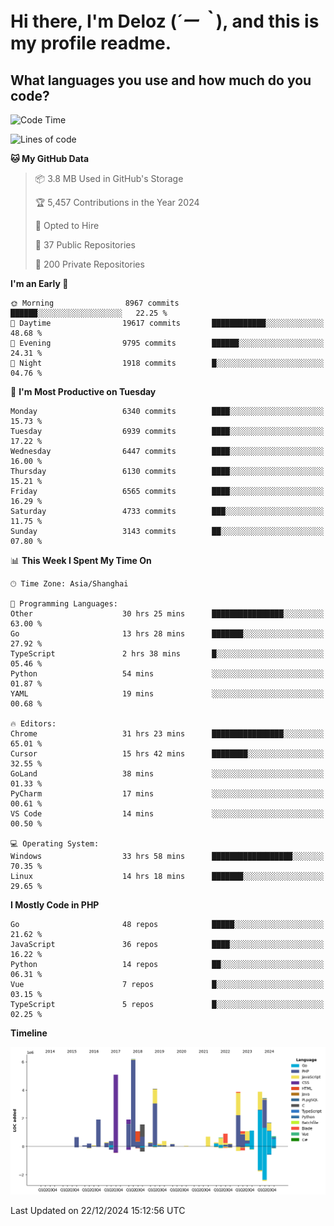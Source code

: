 # **Hi there, I'm Deloz (*´ー｀*), and this is my profile readme.**

## **What languages you use and how much do you code?**

<!--START_SECTION:waka-->
![Code Time](http://img.shields.io/badge/Code%20Time-5%2C333%20hrs%2039%20mins-blue)

![Lines of code](https://img.shields.io/badge/From%20Hello%20World%20I%27ve%20Written-44.0%20million%20lines%20of%20code-blue)

**🐱 My GitHub Data** 

> 📦 3.8 MB Used in GitHub's Storage 
 > 
> 🏆 5,457 Contributions in the Year 2024
 > 
> 💼 Opted to Hire
 > 
> 📜 37 Public Repositories 
 > 
> 🔑 200 Private Repositories 
 > 
**I'm an Early 🐤** 

```text
🌞 Morning                8967 commits        ██████░░░░░░░░░░░░░░░░░░░   22.25 % 
🌆 Daytime                19617 commits       ████████████░░░░░░░░░░░░░   48.68 % 
🌃 Evening                9795 commits        ██████░░░░░░░░░░░░░░░░░░░   24.31 % 
🌙 Night                  1918 commits        █░░░░░░░░░░░░░░░░░░░░░░░░   04.76 % 
```
📅 **I'm Most Productive on Tuesday** 

```text
Monday                   6340 commits        ████░░░░░░░░░░░░░░░░░░░░░   15.73 % 
Tuesday                  6939 commits        ████░░░░░░░░░░░░░░░░░░░░░   17.22 % 
Wednesday                6447 commits        ████░░░░░░░░░░░░░░░░░░░░░   16.00 % 
Thursday                 6130 commits        ████░░░░░░░░░░░░░░░░░░░░░   15.21 % 
Friday                   6565 commits        ████░░░░░░░░░░░░░░░░░░░░░   16.29 % 
Saturday                 4733 commits        ███░░░░░░░░░░░░░░░░░░░░░░   11.75 % 
Sunday                   3143 commits        ██░░░░░░░░░░░░░░░░░░░░░░░   07.80 % 
```


📊 **This Week I Spent My Time On** 

```text
🕑︎ Time Zone: Asia/Shanghai

💬 Programming Languages: 
Other                    30 hrs 25 mins      ████████████████░░░░░░░░░   63.00 % 
Go                       13 hrs 28 mins      ███████░░░░░░░░░░░░░░░░░░   27.92 % 
TypeScript               2 hrs 38 mins       █░░░░░░░░░░░░░░░░░░░░░░░░   05.46 % 
Python                   54 mins             ░░░░░░░░░░░░░░░░░░░░░░░░░   01.87 % 
YAML                     19 mins             ░░░░░░░░░░░░░░░░░░░░░░░░░   00.68 % 

🔥 Editors: 
Chrome                   31 hrs 23 mins      ████████████████░░░░░░░░░   65.01 % 
Cursor                   15 hrs 42 mins      ████████░░░░░░░░░░░░░░░░░   32.55 % 
GoLand                   38 mins             ░░░░░░░░░░░░░░░░░░░░░░░░░   01.33 % 
PyCharm                  17 mins             ░░░░░░░░░░░░░░░░░░░░░░░░░   00.61 % 
VS Code                  14 mins             ░░░░░░░░░░░░░░░░░░░░░░░░░   00.50 % 

💻 Operating System: 
Windows                  33 hrs 58 mins      ██████████████████░░░░░░░   70.35 % 
Linux                    14 hrs 18 mins      ███████░░░░░░░░░░░░░░░░░░   29.65 % 
```

**I Mostly Code in PHP** 

```text
Go                       48 repos            █████░░░░░░░░░░░░░░░░░░░░   21.62 % 
JavaScript               36 repos            ████░░░░░░░░░░░░░░░░░░░░░   16.22 % 
Python                   14 repos            ██░░░░░░░░░░░░░░░░░░░░░░░   06.31 % 
Vue                      7 repos             █░░░░░░░░░░░░░░░░░░░░░░░░   03.15 % 
TypeScript               5 repos             █░░░░░░░░░░░░░░░░░░░░░░░░   02.25 % 
```



**Timeline**

![Lines of Code chart](https://raw.githubusercontent.com/deloz/deloz/main/assets/bar_graph.png)


 Last Updated on 22/12/2024 15:12:56 UTC
<!--END_SECTION:waka-->
